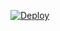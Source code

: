 [![Deploy](https://img.shields.io/badge/🌐%20Acessar%20Site-blue)]([https://usuario.github.io/nome-do-repositorio/](https://ozymandiasbrando.github.io/Relatorio-Diario-de-Pedidos-de-Coletados/))
